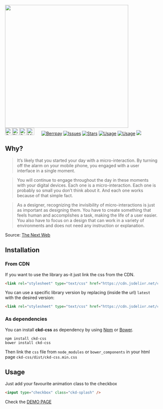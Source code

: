 <img width="406px" src="https://cloud.githubusercontent.com/assets/10454741/18340843/8a8b0e18-75a7-11e6-99f2-e8f805070c33.jpg"><br/><img width="24px" alt="Google Chrome" src="https://cdn.rawgit.com/alrra/browser-logos/2109c114/src/chrome/chrome_48x48.png"><img width="24px" alt="Firefox" src="https://cdn.rawgit.com/alrra/browser-logos/2109c114/src/firefox/firefox_48x48.png"><img width="24px" alt="Safari" src="https://cdn.rawgit.com/alrra/browser-logos/2109c114/src/safari/safari_48x48.png" title="💩"><img width="24px" alt="Microsoft Edge" src="https://cdn.rawgit.com/alrra/browser-logos/2109c114/src/edge/edge_48x48.png" title="💩">&nbsp;&nbsp;&nbsp;&nbsp;&nbsp;
<a href="https://travis-ci.org/equinusocio/ckdcss"><img alt="Berrpay" src="https://travis-ci.org/equinusocio/ckdcss.svg?branch=master"></a>
<a href="http://packagequality.com/#?package=ckd-css"><img alt="Issues" src="http://npm.packagequality.com/shield/ckd-css.svg?colorB=80d4cd&style=flat-square"></a>
<a href="https://github.com/equinusocio/ckdcss/stargazers"><img alt="Stars" src="https://img.shields.io/github/stars/equinusocio/ckdcss.svg?colorB=80d4cd&style=flat-square"></a>
<a href="https://github.com/equinusocio/ckdcss/issues"><img alt="Usage" src="https://img.shields.io/github/issues/equinusocio/ckdcss.svg?colorB=80d4cd&style=flat-square"></a>
<a href="https://beerpay.io/equinusocio/ckdcss"><img alt="Usage" src="https://beerpay.io/equinusocio/ckdcss/badge.svg?style=flat-square"></a>
<a href="https://www.codacy.com/app/astorino-design/ckdcss?utm_source=github.com&amp;utm_medium=referral&amp;utm_content=equinusocio/ckdcss&amp;utm_campaign=Badge_Grade"><img src="https://api.codacy.com/project/badge/Grade/7a8522ef1e8f43baaeb5c5d4bc9d29ac"/></a>


## Why?

> It’s likely that you started your day with a micro-interaction. By turning off the alarm on your mobile phone, you engaged with a user interface in a single moment.

> You will continue to engage throughout the day in these moments with your digital devices. Each one is a micro-interaction. Each one is probably so small you don’t think about it. And each one works because of that simple fact.

> As a designer, recognizing the invisibility of micro-interactions is just as important as designing them. You have to create something that feels human and accomplishes a task, making the life of a user easier. You also have to focus on a design that can work in a variety of environments and does not need any instruction or explanation.


Source: [The Next Web](http://thenextweb.com/dd/2015/08/17/why-micro-interactions-are-the-secret-to-great-design/)

## Installation

### From CDN

If you want to use the library as-it just link the css from the CDN.

```html
<link rel="stylesheet" type="text/css" href="https://cdn.jsdelivr.net/ckd-css/latest/ckd-css.min.css">
```

You can use a specific library version by replacing (inside the url) `latest` with the desired version:

```html
<link rel="stylesheet" type="text/css" href="https://cdn.jsdelivr.net/ckd-css/1.2.0/ckd-css.min.css">
```

### As dependencies
You can install **ckd-css** as dependency by using [Npm](https://www.npmjs.com/package/ckd-css) or [Bower](https://bower.io).

```
npm install ckd-css
bower install ckd-css
```

Then link the `css` file from `node_modules` or `bower_components` in your html page `ckd-css/dist/ckd-css.min.css`


## Usage

Just add your favourite animation class to the checkbox
```html
<input type="checkbox" class="ckd-splash" />
```

Check the [DEMO PAGE](http://equinusocio.github.io/ckdcss )
